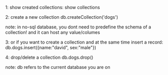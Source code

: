 1: show created collections:
show collections

2: create a new collection 
db.createCollection('dogs')

note: in no-sql database, you dont need to predefine the schema of a collection! and it can host any value/columes

3: or if you want to create a collection and at the same time insert a record:
db.dogs.insert({name:"david", sex:"male"})

4: drop/delete a collection
db.dogs.drop()

note: db refers to the current database you are on 


